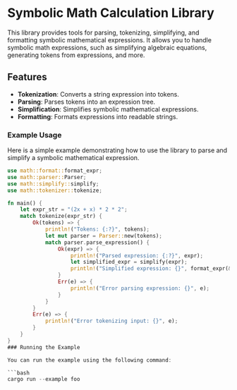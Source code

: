 # Symbolic Math Calculation Library

This library provides tools for parsing, tokenizing, simplifying, and formatting symbolic mathematical expressions. It allows you to handle symbolic math expressions, such as simplifying algebraic equations, generating tokens from expressions, and more.

## Features

- **Tokenization**: Converts a string expression into tokens.
- **Parsing**: Parses tokens into an expression tree.
- **Simplification**: Simplifies symbolic mathematical expressions.
- **Formatting**: Formats expressions into readable strings.


### Example Usage

Here is a simple example demonstrating how to use the library to parse and simplify a symbolic mathematical expression.



```rust
use math::format::format_expr;
use math::parser::Parser;
use math::simplify::simplify;
use math::tokenizer::tokenize;

fn main() {
    let expr_str = "(2x + x) * 2 * 2";
    match tokenize(expr_str) {
        Ok(tokens) => {
            println!("Tokens: {:?}", tokens);
            let mut parser = Parser::new(tokens);
            match parser.parse_expression() {
                Ok(expr) => {
                    println!("Parsed expression: {:?}", expr);
                    let simplified_expr = simplify(expr);
                    println!("Simplified expression: {}", format_expr(&simplified_expr));
                }
                Err(e) => {
                    println!("Error parsing expression: {}", e);
                }
            }
        }
        Err(e) => {
            println!("Error tokenizing input: {}", e);
        }
    }
}
### Running the Example

You can run the example using the following command:

```bash
cargo run --example foo
```
